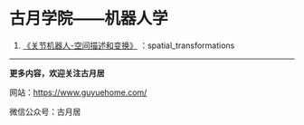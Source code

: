 # 古月学院——机器人学

1. [《关节机器人-空间描述和变换》](https://class.guyuehome.com/detail/p_6094a512e4b0d4eb03978506/6) ：spatial_transformations

------

**更多内容，欢迎关注古月居**

网站：https://www.guyuehome.com/

微信公众号：古月居
